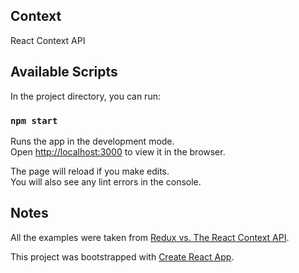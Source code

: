 ## Context
React Context API

## Available Scripts

In the project directory, you can run:

### `npm start`

Runs the app in the development mode.<br>
Open [http://localhost:3000](http://localhost:3000) to view it in the browser.

The page will reload if you make edits.<br>
You will also see any lint errors in the console.

## Notes
All the examples were taken from [Redux vs. The React Context API](https://daveceddia.com/context-api-vs-redux/).

This project was bootstrapped with [Create React App](https://github.com/facebook/create-react-app).